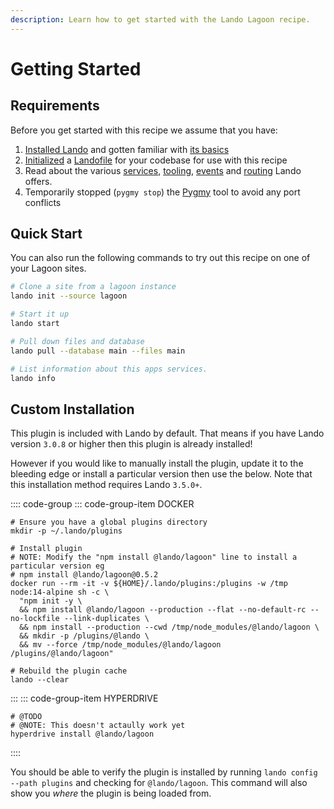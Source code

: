 ```yaml
---
description: Learn how to get started with the Lando Lagoon recipe.
---
```


# Getting Started

## Requirements

Before you get started with this recipe we assume that you have:

1. [Installed Lando](https://docs.lando.dev/getting-started/installation.html) and gotten familiar with [its basics](https://docs.lando.dev/getting-started/)
2. [Initialized](https://docs.lando.dev/cli/init.html) a [Landofile](https://docs.lando.dev/config/) for your codebase for use with this recipe
3. Read about the various [services](https://docs.lando.dev/config/services.html), [tooling](https://docs.lando.dev/config/tooling.html), [events](https://docs.lando.dev/config/events.html) and [routing](https://docs.lando.dev/config/proxy.html) Lando offers.
4. Temporarily stopped (`pygmy stop`) the [Pygmy](https://pygmy.readthedocs.io/en/master/) tool to avoid any port conflicts

## Quick Start

You can also run the following commands to try out this recipe on one of your Lagoon sites.

```bash
# Clone a site from a lagoon instance
lando init --source lagoon

# Start it up
lando start

# Pull down files and database
lando pull --database main --files main

# List information about this apps services.
lando info
```

## Custom Installation

This plugin is included with Lando by default. That means if you have Lando version `3.0.8` or higher then this plugin is already installed!

However if you would like to manually install the plugin, update it to the bleeding edge or install a particular version then use the below. Note that this installation method requires Lando `3.5.0+`.

:::: code-group
::: code-group-item DOCKER
```bash:no-line-numbers
# Ensure you have a global plugins directory
mkdir -p ~/.lando/plugins

# Install plugin
# NOTE: Modify the "npm install @lando/lagoon" line to install a particular version eg
# npm install @lando/lagoon@0.5.2
docker run --rm -it -v ${HOME}/.lando/plugins:/plugins -w /tmp node:14-alpine sh -c \
  "npm init -y \
  && npm install @lando/lagoon --production --flat --no-default-rc --no-lockfile --link-duplicates \
  && npm install --production --cwd /tmp/node_modules/@lando/lagoon \
  && mkdir -p /plugins/@lando \
  && mv --force /tmp/node_modules/@lando/lagoon /plugins/@lando/lagoon"

# Rebuild the plugin cache
lando --clear
```
:::
::: code-group-item HYPERDRIVE
```bash:no-line-numbers
# @TODO
# @NOTE: This doesn't actaully work yet
hyperdrive install @lando/lagoon
```
::::

You should be able to verify the plugin is installed by running `lando config --path plugins` and checking for `@lando/lagoon`. This command will also show you _where_ the plugin is being loaded from.
